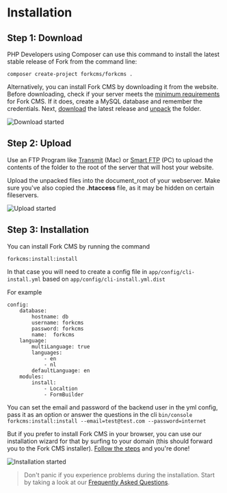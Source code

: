# Installation

## Step 1: Download

PHP Developers using Composer can use this command to install the latest stable release of Fork from the command line:

    composer create-project forkcms/forkcms .

Alternatively, you can install Fork CMS by downloading it from the website.
Before downloading, check if your server meets the [minimum requirements](03.%20minimum_requirements.md) for
Fork CMS. If it does, create a MySQL database and remember the credentials. Next,
[download](http://www.fork-cms.com/download) the latest release and
[unpack](http://en.wikipedia.org/wiki/Tar_%28file_format%29) the folder.

![Download started](./assets/started_download.png)

## Step 2: Upload

Use an FTP Program like [Transmit](http://www.panic.com/transmit/) (Mac) or [Smart FTP](http://www.smartftp.com/)
(PC) to upload the contents of the folder to the root of the server that will host your website.

Upload the unpacked files into the document_root of your webserver. Make sure you've also copied the
**.htaccess** file, as it may be hidden on certain fileservers.

![Upload started](./assets/started_upload.png)

## Step 3: Installation

You can install Fork CMS by running the command

    forkcms:install:install

In that case you will need to create a config file in `app/config/cli-install.yml` based on `app/config/cli-install.yml.dist`

For example

    config:
        database:
            hostname: db
            username: forkcms
            password: forkcms
            name:  forkcms
        language:
            multiLanguage: true
            languages:
                - en
                - nl
            defaultLanguage: en
        modules:
            install:
                - Localtion
                - FormBuilder

You can set the email and password of the backend user in the yml config, pass it as an option or answer the questions in the cli
`bin/console forkcms:install:install --email=test@test.com --password=internet`

But if you prefer to install Fork CMS in your browser, you can use our installation wizard for that by surfing to your domain (this should forward you to the Fork CMS installer).
[Follow the steps](02.%20installation_wizard.md) and you're done!

![Installation started](./assets/started_install.png)

> Don't panic if you experience problems during the installation. Start by taking a look at our
[Frequently Asked Questions](08.%20faq.md).
